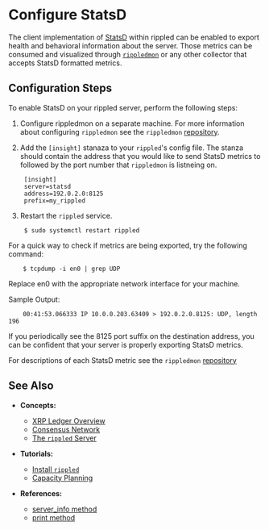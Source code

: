 # Configure StatsD

 The client implementation of [StatsD](https://github.com/statsd/statsd) within rippled can be enabled to export health and behavioral information about the server. Those metrics can be consumed and visualized through [`rippledmon`](https://github.com/ripple/rippledmon) or any other collector that accepts StatsD formatted metrics.


 ## Configuration Steps

 To enable StatsD on your rippled server, perform the following steps:

1. Configure rippledmon on a separate machine. For more information about configuring `rippledmon` see the `rippledmon` [repository](https://github.com/ripple/rippledmon).


0. Add the `[insight]` stanaza to your `rippled`'s config file. The stanza should contain the address that you would like to send StatsD metrics to followed by the port number that `rippledmon` is listneing on.

        [insight]
        server=statsd
        address=192.0.2.0:8125
        prefix=my_rippled


0. Restart the `rippled` service.

        $ sudo systemctl restart rippled

For a quick way to check if metrics are being exported, try the following command:

        $ tcpdump -i en0 | grep UDP

Replace en0 with the appropriate network interface for your machine. 

Sample Output:

        00:41:53.066333 IP 10.0.0.203.63409 > 192.0.2.0.8125: UDP, length 196

If you periodically see the 8125 port suffix on the destination address, you can be confident that your server is properly exporting StatsD metrics.

For descriptions of each StatsD metric see the `rippledmon` [repository](https://github.com/ripple/rippledmon)



## See Also

- **Concepts:**
    - [XRP Ledger Overview](xrp-ledger-overview.html)
    - [Consensus Network](consensus-network.html)
    - [The `rippled` Server](the-rippled-server.html)
- **Tutorials:**
    - [Install `rippled`](install-rippled.html)
    - [Capacity Planning](capacity-planning.html)

- **References:**
    - [server_info method](server_info.html)
    - [print method](print.html)





